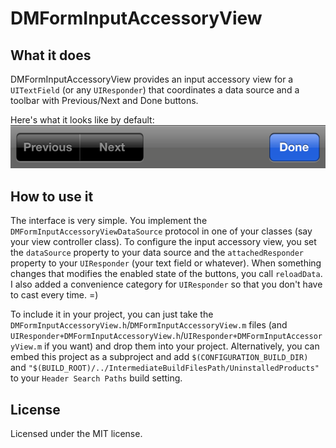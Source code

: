 DMFormInputAccessoryView
========================

What it does
------------

DMFormInputAccessoryView provides an input accessory view for a `UITextField` (or any `UIResponder`) that coordinates a data source and a toolbar with Previous/Next and Done buttons.

Here's what it looks like by default:  
![Screenshot of toolbar with Previous/Next and Done buttons](README/toolbarScreenshot.png)

How to use it
-------------

The interface is very simple. You implement the `DMFormInputAccessoryViewDataSource` protocol in one of your classes (say your view controller class). To configure the input accessory view, you set the `dataSource` property to your data source and the `attachedResponder` property to your `UIResponder` (your text field or whatever). When something changes that modifies the enabled state of the buttons, you call `reloadData`. I also added a convenience category for `UIResponder` so that you don't have to cast every time. =)

To include it in your project, you can just take the `DMFormInputAccessoryView.h`/`DMFormInputAccessoryView.m` files (and `UIResponder+DMFormInputAccessoryView.h`/`UIResponder+DMFormInputAccessoryView.m` if you want) and drop them into your project. Alternatively, you can embed this project as a subproject and add `$(CONFIGURATION_BUILD_DIR)` and `"$(BUILD_ROOT)/../IntermediateBuildFilesPath/UninstalledProducts"` to your `Header Search Paths` build setting.

License
-------

Licensed under the MIT license.